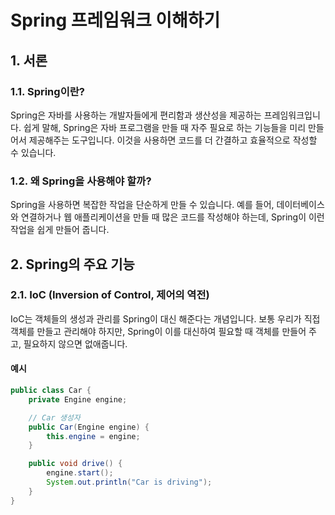 # Spring 프레임워크 이해하기

## 1. 서론

### 1.1. Spring이란?

Spring은 자바를 사용하는 개발자들에게 편리함과 생산성을 제공하는 프레임워크입니다. 쉽게 말해, Spring은 자바 프로그램을 만들 때 자주 필요로 하는 기능들을 미리 만들어서 제공해주는 도구입니다. 이것을 사용하면 코드를 더 간결하고 효율적으로 작성할 수 있습니다.

### 1.2. 왜 Spring을 사용해야 할까?

Spring을 사용하면 복잡한 작업을 단순하게 만들 수 있습니다. 예를 들어, 데이터베이스와 연결하거나 웹 애플리케이션을 만들 때 많은 코드를 작성해야 하는데, Spring이 이런 작업을 쉽게 만들어 줍니다.

## 2. Spring의 주요 기능

### 2.1. IoC (Inversion of Control, 제어의 역전)

IoC는 객체들의 생성과 관리를 Spring이 대신 해준다는 개념입니다. 보통 우리가 직접 객체를 만들고 관리해야 하지만, Spring이 이를 대신하여 필요할 때 객체를 만들어 주고, 필요하지 않으면 없애줍니다.

#### 예시

```java
public class Car {
    private Engine engine;

    // Car 생성자
    public Car(Engine engine) {
        this.engine = engine;
    }

    public void drive() {
        engine.start();
        System.out.println("Car is driving");
    }
}
